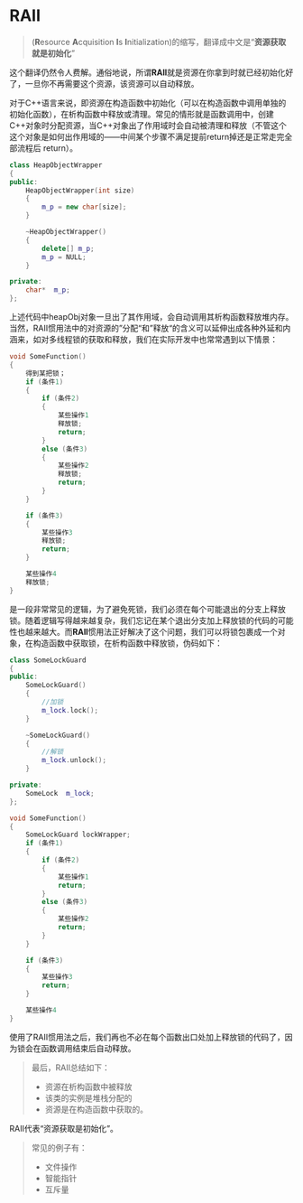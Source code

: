 # RAII

> (**R**esource **A**cquisition **I**s **I**nitialization)的缩写，翻译成中文是“**资源获取就是初始化**”

这个翻译仍然令人费解。通俗地说，所谓**RAII**就是资源在你拿到时就已经初始化好了，一旦你不再需要这个资源，该资源可以自动释放。

对于C++语言来说，即资源在构造函数中初始化（可以在构造函数中调用单独的初始化函数），在析构函数中释放或清理。常见的情形就是函数调用中，创建C++对象时分配资源，当C++对象出了作用域时会自动被清理和释放（不管这个这个对象是如何出作用域的——中间某个步骤不满足提前return掉还是正常走完全部流程后 return）。

```C++
class HeapObjectWrapper
{
public:
    HeapObjectWrapper(int size)
    {
        m_p = new char[size];
    }

    ~HeapObjectWrapper()
    {
        delete[] m_p;
        m_p = NULL;
    }

private:
    char*  m_p;
};

```

上述代码中heapObj对象一旦出了其作用域，会自动调用其析构函数释放堆内存。当然，RAII惯用法中的对资源的”分配“和”释放“的含义可以延伸出成各种外延和内涵来，如对多线程锁的获取和释放，我们在实际开发中也常常遇到以下情景：

```c++
void SomeFunction()
{
    得到某把锁；
    if (条件1)
    {
        if (条件2)
        {
            某些操作1
            释放锁;
            return;
        }
        else (条件3)
        {
            某些操作2
            释放锁;
            return;
        }
	}

    if (条件3)
    {
        某些操作3
        释放锁;
        return;
    }

    某些操作4
    释放锁;
}

```

是一段非常常见的逻辑，为了避免死锁，我们必须在每个可能退出的分支上释放锁。随着逻辑写得越来越复杂，我们忘记在某个退出分支加上释放锁的代码的可能性也越来越大。而**RAII**惯用法正好解决了这个问题，我们可以将锁包裹成一个对象，在构造函数中获取锁，在析构函数中释放锁，伪码如下：

```C++
class SomeLockGuard
{
public:
    SomeLockGuard()
    {
        //加锁
        m_lock.lock();
    }

    ~SomeLockGuard()
    {
        //解锁
        m_lock.unlock();
    }

private:
    SomeLock  m_lock;
};

void SomeFunction()
{
    SomeLockGuard lockWrapper;
    if (条件1)
    {
        if (条件2)
        {
            某些操作1
            return;
        }
        else (条件3)
        {
            某些操作2
            return;
        }
    }

    if (条件3)
    {
        某些操作3
        return;
    }

    某些操作4
}

```

使用了RAII惯用法之后，我们再也不必在每个函数出口处加上释放锁的代码了，因为锁会在函数调用结束后自动释放。

> 最后，RAII总结如下：
>
> - 资源在析构函数中被释放
> - 该类的实例是堆栈分配的
> - 资源是在构造函数中获取的。

RAII代表“资源获取是初始化”。

> 常见的例子有：
>
> - 文件操作
> - 智能指针
> - 互斥量

